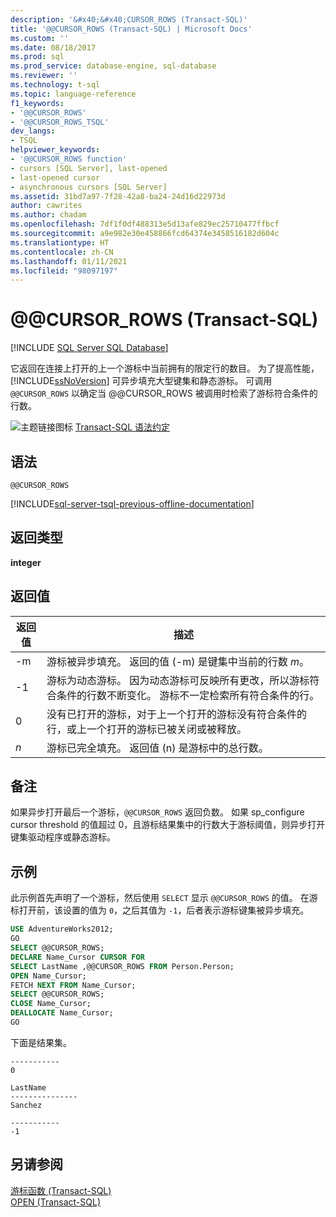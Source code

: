 ```yaml
---
description: '&#x40;&#x40;CURSOR_ROWS (Transact-SQL)'
title: '@@CURSOR_ROWS (Transact-SQL) | Microsoft Docs'
ms.custom: ''
ms.date: 08/18/2017
ms.prod: sql
ms.prod_service: database-engine, sql-database
ms.reviewer: ''
ms.technology: t-sql
ms.topic: language-reference
f1_keywords:
- '@@CURSOR_ROWS'
- '@@CURSOR_ROWS_TSQL'
dev_langs:
- TSQL
helpviewer_keywords:
- '@@CURSOR_ROWS function'
- cursors [SQL Server], last-opened
- last-opened cursor
- asynchronous cursors [SQL Server]
ms.assetid: 31bd7a97-7f28-42a8-ba24-24d16d22973d
author: cawrites
ms.author: chadam
ms.openlocfilehash: 7df1f0df488313e5d13afe829ec25710477ffbcf
ms.sourcegitcommit: a9e982e30e458866fcd64374e3458516182d604c
ms.translationtype: HT
ms.contentlocale: zh-CN
ms.lasthandoff: 01/11/2021
ms.locfileid: "98097197"
---
```

# <a name="x40x40cursor_rows-transact-sql"></a>&#x40;&#x40;CURSOR_ROWS (Transact-SQL)
[!INCLUDE [SQL Server SQL Database](../../includes/applies-to-version/sql-asdb.md)]

它返回在连接上打开的上一个游标中当前拥有的限定行的数目。 为了提高性能，[!INCLUDE[ssNoVersion](../../includes/ssnoversion-md.md)] 可异步填充大型键集和静态游标。 可调用 `@@CURSOR_ROWS` 以确定当 @@CURSOR_ROWS 被调用时检索了游标符合条件的行数。
  
![主题链接图标](../../database-engine/configure-windows/media/topic-link.gif "“主题链接”图标") [Transact-SQL 语法约定](../../t-sql/language-elements/transact-sql-syntax-conventions-transact-sql.md)
  
## <a name="syntax"></a>语法  
  
```syntaxsql
@@CURSOR_ROWS  
```  

[!INCLUDE[sql-server-tsql-previous-offline-documentation](../../includes/sql-server-tsql-previous-offline-documentation.md)]

## <a name="return-types"></a>返回类型
**integer**
  
## <a name="return-value"></a>返回值  
  
|返回值|描述|  
|---|---|
|-m|游标被异步填充。 返回的值 (-m) 是键集中当前的行数 *m*。|  
|-1|游标为动态游标。 因为动态游标可反映所有更改，所以游标符合条件的行数不断变化。 游标不一定检索所有符合条件的行。|  
|0|没有已打开的游标，对于上一个打开的游标没有符合条件的行，或上一个打开的游标已被关闭或被释放。|  
|*n*|游标已完全填充。 返回值 (n) 是游标中的总行数。|  
  
## <a name="remarks"></a>备注  
如果异步打开最后一个游标，`@@CURSOR_ROWS` 返回负数。 如果 sp_configure cursor threshold 的值超过 0，且游标结果集中的行数大于游标阈值，则异步打开键集驱动程序或静态游标。
  
## <a name="examples"></a>示例  
此示例首先声明了一个游标，然后使用 `SELECT` 显示 `@@CURSOR_ROWS` 的值。 在游标打开前，该设置的值为 `0`，之后其值为 `-1`，后者表示游标键集被异步填充。
  
```sql
USE AdventureWorks2012;  
GO  
SELECT @@CURSOR_ROWS;  
DECLARE Name_Cursor CURSOR FOR  
SELECT LastName ,@@CURSOR_ROWS FROM Person.Person;  
OPEN Name_Cursor;  
FETCH NEXT FROM Name_Cursor;  
SELECT @@CURSOR_ROWS;  
CLOSE Name_Cursor;  
DEALLOCATE Name_Cursor;  
GO             
```  
  
下面是结果集。
  
```
-----------
0  
```

```
LastName
---------------
Sanchez
```

```
-----------
-1
```  
  
## <a name="see-also"></a>另请参阅
[游标函数 (Transact-SQL)](../../t-sql/functions/cursor-functions-transact-sql.md)  
[OPEN (Transact-SQL)](../../t-sql/language-elements/open-transact-sql.md)
  
  
